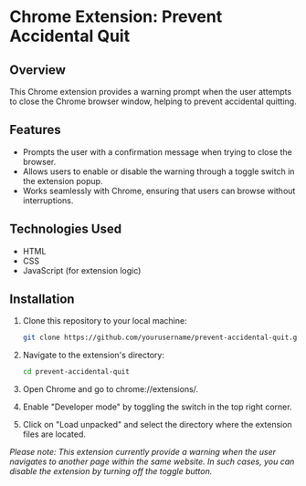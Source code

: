 # Chrome Extension: Prevent Accidental Quit

## Overview
This Chrome extension provides a warning prompt when the user attempts to close the Chrome browser window, helping to prevent accidental quitting.

## Features
- Prompts the user with a confirmation message when trying to close the browser.
- Allows users to enable or disable the warning through a toggle switch in the extension popup.
- Works seamlessly with Chrome, ensuring that users can browse without interruptions.

## Technologies Used
- HTML
- CSS
- JavaScript (for extension logic)

## Installation
1. Clone this repository to your local machine:
   ```bash
   git clone https://github.com/yourusername/prevent-accidental-quit.git

2. Navigate to the extension's directory:
   ```bash
   cd prevent-accidental-quit
   
3. Open Chrome and go to chrome://extensions/.

4. Enable "Developer mode" by toggling the switch in the top right corner.

5. Click on "Load unpacked" and select the directory where the extension files are located.


_Please note: This extension currently provide a warning when the user navigates to another page within the same website. In such cases, you can disable the extension by turning off the toggle button._



